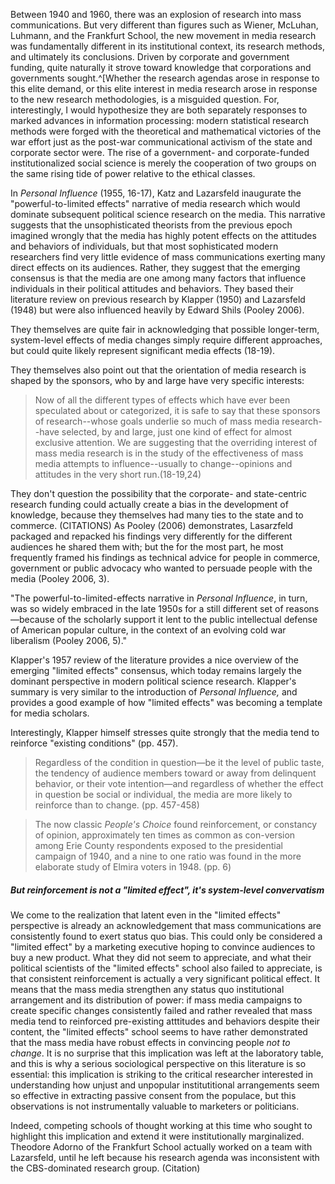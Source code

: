 Between 1940 and 1960, there was an explosion of research into mass communications. But very different than figures such as Wiener, McLuhan, Luhmann, and the Frankfurt School, the new movement in media research was fundamentally different in its institutional context, its research methods, and ultimately its conclusions. Driven by corporate and government funding, quite naturally it strove toward knowledge that corporations and governments sought.^[Whether the research agendas arose in response to this elite demand, or this elite interest in media research arose in response to the new research methodologies, is a misguided question. For, interestingly, I would hypothesize they are both separately responses to marked advances in information processing: modern statistical research methods were forged with the theoretical and mathematical victories of the war effort just as the post-war communicational activism of the state and corporate sector were. The rise of a government- and corporate-funded institutionalized social science is merely the cooperation of two groups on the same rising tide of power relative to the ethical classes.

In *Personal Influence* (1955, 16-17), Katz and Lazarsfeld inaugurate the "powerful-to-limited effects" narrative of media research which would dominate subsequent political science research on the media. This narrative suggests that the unsophisticated theorists from the previous epoch imagined wrongly that the media has highly potent effects on the attitudes and behaviors of individuals, but that most sophisticated modern researchers find very little evidence of mass communications exerting many direct effects on its audiences. Rather, they suggest that the emerging consensus is that the media are one among many factors that influence individuals in their political attitudes and behaviors. They based their literature review on previous research by Klapper (1950) and Lazarsfeld (1948) but were also influenced heavily by Edward Shils (Pooley 2006).

They themselves are quite fair in acknowledging that possible longer-term, system-level effects of media changes simply require different approaches, but could quite likely represent significant media effects (18-19).

They themselves also point out that the orientation of media research is shaped by the sponsors, who by and large have very specific interests: 

> Now of all the different types of effects which have ever been speculated about or categorized, it is safe to say that these sponsors of research--whose goals underlie so much of mass media research--have selected, by and large, just one kind of effect for almost exclusive attention. We are suggesting that the overriding interest of mass media research is in the study of the effectiveness of mass media attempts to influence--usually to change--opinions and attitudes in the very short run.(18-19,24)

They don't question the possibility that the corporate- and state-centric research funding could actually create a bias in the development of knowledge, because they themselves had many ties to the state and to commerce. (CITATIONS) As Pooley (2006) demonstrates, Lasarzfeld packaged and repacked his findings very differently for the different audiences he shared them with; but the for the most part, he most frequently framed his findings as technical advice for people in commerce, government or public advocacy who wanted to persuade people with the media (Pooley 2006, 3).

"The powerful-to-limited-effects narrative in *Personal Influence*, in turn, was so widely embraced in the late 1950s for a still different set of reasons—because of the scholarly support it lent to the public intellectual defense of American popular culture, in the context of an evolving cold war liberalism (Pooley 2006, 5)."

Klapper's 1957 review of the literature provides a nice overview of the emerging "limited effects" consensus, which today remains largely the dominant perspective in modern political science research. Klapper's summary is very similar to the introduction of *Personal Influence,* and provides a good example of how "limited effects" was becoming a template for media scholars.

Interestingly, Klapper himself stresses quite strongly that the media tend to reinforce "existing conditions" (pp. 457). 

> Regardless of the condition in question—be it the level of public taste, the tendency of audience members toward or away from delinquent behavior, or their vote intention—and regardless of whether the effect in question be social or individual, the media are more likely to reinforce than to change. (pp. 457-458)


> The now classic *People's Choice* found reinforcement, or constancy of opinion, approximately ten times as common as con-version among Erie County respondents exposed to the presidential campaign of 1940, and a nine to one ratio was found in the more elaborate study of Elmira voters in 1948. (pp. 6)


##### But reinforcement is not a "limited effect", it's system-level convervatism

We come to the realization that latent even in the "limited effects" perspective is already an acknowledgement that mass communications are consistently found to exert status quo bias. This could only be considered a "limited effect" by a marketing executive hoping to convince audiences to buy a new product. What they did not seem to appreciate, and what their political scientists of the "limited effects" school also failed to appreciate, is that consistent reinforcement is actually a very significant political effect. It means that the mass media strengthen any status quo institutional arrangement and its distribution of power: if mass media campaigns to create specific changes consistently failed and rather revealed that mass media tend to reinforced pre-existing atttitudes and behaviors despite their content, the "limited effects" school seems to have rather demonstrated that the mass media have robust effects in convincing people *not to change*. It is no surprise that this implication was left at the laboratory table, and this is why a serious sociological perspective on this literature is so essential: this implication is striking to the critical researcher interested in understanding how unjust and unpopular institutitional arrangements seem so effective in extracting passive consent from the populace, but this observations is not instrumentally valuable to marketers or politicians.

Indeed, competing schools of thought working at this time who sought to highlight this implication and extend it were institutionally marginalized. Theodore Adorno of the Frankfurt School actually worked on a team with Lazarsfeld, until he left because his research agenda was inconsistent with the CBS-dominated research group. (Citation)




